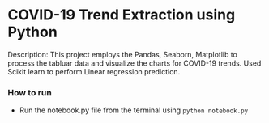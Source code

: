 # COVID-19 Trend Extraction using Python
Description: This project employs the Pandas, Seaborn, Matplotlib to process the tabluar data and visualize the charts for COVID-19 trends. Used Scikit learn to perform Linear regression prediction.

### How to run
* Run the notebook.py file from the terminal using `python notebook.py`